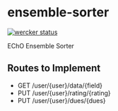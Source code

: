 # ensemble-sorter
[![wercker status](https://app.wercker.com/status/8bb514ba3443e03b671af02b8e2b51a1/m "wercker status")](https://app.wercker.com/project/bykey/8bb514ba3443e03b671af02b8e2b51a1)

EChO Ensemble Sorter

## Routes to Implement
- GET /user/{user}/data/{field}
- PUT /user/{user}/rating/{rating}
- PUT /user/{user}/dues/{dues}

